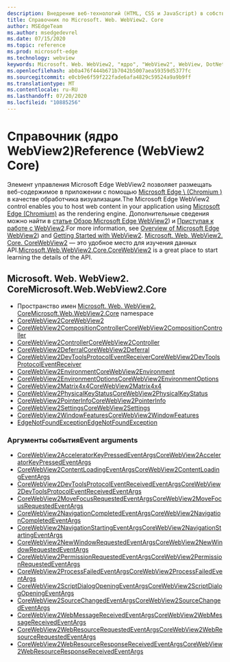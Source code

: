 ```yaml
---
description: Внедрение веб-технологий (HTML, CSS и JavaScript) в собственные приложения с помощью элемента управления Microsoft Edge WebView2
title: Справочник по Microsoft. Web. WebView2. Core
author: MSEdgeTeam
ms.author: msedgedevrel
ms.date: 07/15/2020
ms.topic: reference
ms.prod: microsoft-edge
ms.technology: webview
keywords: Microsoft. Web. WebView2, "ядро", "WebView2", WebView, DotNet, WPF, WinForms, App, EDGE, CoreWebView2, CoreWebView2Controller, браузера, элемент управления "веб-браузер", HTML Edge
ms.openlocfilehash: ab0a476f444b671b7042b5007aea59359d5377fc
ms.sourcegitcommit: e0cb9e6f59f222fade6afa4829c59524a9a9b9ff
ms.translationtype: MT
ms.contentlocale: ru-RU
ms.lasthandoff: 07/20/2020
ms.locfileid: "10885256"
---
```

# <span data-ttu-id="c64e9-104">Справочник (ядро WebView2)</span><span class="sxs-lookup"><span data-stu-id="c64e9-104">Reference (WebView2 Core)</span></span>  

<span data-ttu-id="c64e9-105">Элемент управления Microsoft Edge WebView2 позволяет размещать веб-содержимое в приложении с помощью [Microsoft Edge \ (Chromium \)](https://www.microsoftedgeinsider.com) в качестве обработчика визуализации.</span><span class="sxs-lookup"><span data-stu-id="c64e9-105">The Microsoft Edge WebView2 control enables you to host web content in your application using [Microsoft Edge \(Chromium\)](https://www.microsoftedgeinsider.com) as the rendering engine.</span></span>  <span data-ttu-id="c64e9-106">Дополнительные сведения можно найти в [статье Обзор Microsoft Edge WebView2](../../index.md)) и [Приступая к работе с WebView2](../../gettingstarted/win32.md).</span><span class="sxs-lookup"><span data-stu-id="c64e9-106">For more information, see [Overview of Microsoft Edge WebView2](../../index.md)) and [Getting Started with WebView2](../../gettingstarted/win32.md).</span></span>  <span data-ttu-id="c64e9-107">[Microsoft. Web. WebView2. Core. CoreWebView2](0-9-538/microsoft-web-webview2-core-corewebview2.md) — это удобное место для изучения данных API.</span><span class="sxs-lookup"><span data-stu-id="c64e9-107">[Microsoft.Web.WebView2.Core.CoreWebView2](0-9-538/microsoft-web-webview2-core-corewebview2.md) is a great place to start learning the details of the API.</span></span>  

## <span data-ttu-id="c64e9-108">Microsoft. Web. WebView2. Core</span><span class="sxs-lookup"><span data-stu-id="c64e9-108">Microsoft.Web.WebView2.Core</span></span>
*   <span data-ttu-id="c64e9-109">Пространство имен [Microsoft. Web. WebView2. Core](0-9-538/namespace-microsoft-web-webview2-core.md)</span><span class="sxs-lookup"><span data-stu-id="c64e9-109">[Microsoft.Web.WebView2.Core](0-9-538/namespace-microsoft-web-webview2-core.md) namespace</span></span>
*   [<span data-ttu-id="c64e9-110">CoreWebView2</span><span class="sxs-lookup"><span data-stu-id="c64e9-110">CoreWebView2</span></span>](0-9-538/microsoft-web-webview2-core-corewebview2.md)
*   [<span data-ttu-id="c64e9-111">CoreWebView2CompositionController</span><span class="sxs-lookup"><span data-stu-id="c64e9-111">CoreWebView2CompositionController</span></span>](0-9-538/microsoft-web-webview2-core-corewebview2compositioncontroller.md)
*   [<span data-ttu-id="c64e9-112">CoreWebView2Controller</span><span class="sxs-lookup"><span data-stu-id="c64e9-112">CoreWebView2Controller</span></span>](0-9-538/microsoft-web-webview2-core-corewebview2controller.md)
*   [<span data-ttu-id="c64e9-113">CoreWebView2Deferral</span><span class="sxs-lookup"><span data-stu-id="c64e9-113">CoreWebView2Deferral</span></span>](0-9-538/microsoft-web-webview2-core-corewebview2deferral.md)
*   [<span data-ttu-id="c64e9-114">CoreWebView2DevToolsProtocolEventReceiver</span><span class="sxs-lookup"><span data-stu-id="c64e9-114">CoreWebView2DevToolsProtocolEventReceiver</span></span>](0-9-538/microsoft-web-webview2-core-corewebview2devtoolsprotocoleventreceiver.md)
*   [<span data-ttu-id="c64e9-115">CoreWebView2Environment</span><span class="sxs-lookup"><span data-stu-id="c64e9-115">CoreWebView2Environment</span></span>](0-9-538/microsoft-web-webview2-core-corewebview2environment.md)
*   [<span data-ttu-id="c64e9-116">CoreWebView2EnvironmentOptions</span><span class="sxs-lookup"><span data-stu-id="c64e9-116">CoreWebView2EnvironmentOptions</span></span>](0-9-538/microsoft-web-webview2-core-corewebview2environmentoptions.md)
*   [<span data-ttu-id="c64e9-117">CoreWebView2Matrix4x4</span><span class="sxs-lookup"><span data-stu-id="c64e9-117">CoreWebView2Matrix4x4</span></span>](0-9-538/microsoft-web-webview2-core-corewebview2matrix4x4.md)
*   [<span data-ttu-id="c64e9-118">CoreWebView2PhysicalKeyStatus</span><span class="sxs-lookup"><span data-stu-id="c64e9-118">CoreWebView2PhysicalKeyStatus</span></span>](0-9-538/microsoft-web-webview2-core-corewebview2physicalkeystatus.md)
*   [<span data-ttu-id="c64e9-119">CoreWebView2PointerInfo</span><span class="sxs-lookup"><span data-stu-id="c64e9-119">CoreWebView2PointerInfo</span></span>](0-9-538/microsoft-web-webview2-core-corewebview2pointerinfo.md)
*   [<span data-ttu-id="c64e9-120">CoreWebView2Settings</span><span class="sxs-lookup"><span data-stu-id="c64e9-120">CoreWebView2Settings</span></span>](0-9-538/microsoft-web-webview2-core-corewebview2settings.md)
*   [<span data-ttu-id="c64e9-121">CoreWebView2WindowFeatures</span><span class="sxs-lookup"><span data-stu-id="c64e9-121">CoreWebView2WindowFeatures</span></span>](0-9-538/microsoft-web-webview2-core-corewebview2windowfeatures.md)
*   [<span data-ttu-id="c64e9-122">EdgeNotFoundException</span><span class="sxs-lookup"><span data-stu-id="c64e9-122">EdgeNotFoundException</span></span>](0-9-538/microsoft-web-webview2-core-edgenotfoundexception.md)

### <span data-ttu-id="c64e9-123">Аргументы события</span><span class="sxs-lookup"><span data-stu-id="c64e9-123">Event arguments</span></span>

*   [<span data-ttu-id="c64e9-124">CoreWebView2AcceleratorKeyPressedEventArgs</span><span class="sxs-lookup"><span data-stu-id="c64e9-124">CoreWebView2AcceleratorKeyPressedEventArgs</span></span>](0-9-538/microsoft-web-webview2-core-corewebview2acceleratorkeypressedeventargs.md)
*   [<span data-ttu-id="c64e9-125">CoreWebView2ContentLoadingEventArgs</span><span class="sxs-lookup"><span data-stu-id="c64e9-125">CoreWebView2ContentLoadingEventArgs</span></span>](0-9-538/microsoft-web-webview2-core-corewebview2contentloadingeventargs.md)
*   [<span data-ttu-id="c64e9-126">CoreWebView2DevToolsProtocolEventReceivedEventArgs</span><span class="sxs-lookup"><span data-stu-id="c64e9-126">CoreWebView2DevToolsProtocolEventReceivedEventArgs</span></span>](0-9-538/microsoft-web-webview2-core-corewebview2devtoolsprotocoleventreceivedeventargs.md)
*   [<span data-ttu-id="c64e9-127">CoreWebView2MoveFocusRequestedEventArgs</span><span class="sxs-lookup"><span data-stu-id="c64e9-127">CoreWebView2MoveFocusRequestedEventArgs</span></span>](0-9-538/microsoft-web-webview2-core-corewebview2movefocusrequestedeventargs.md)
*   [<span data-ttu-id="c64e9-128">CoreWebView2NavigationCompletedEventArgs</span><span class="sxs-lookup"><span data-stu-id="c64e9-128">CoreWebView2NavigationCompletedEventArgs</span></span>](0-9-538/microsoft-web-webview2-core-corewebview2navigationcompletedeventargs.md)
*   [<span data-ttu-id="c64e9-129">CoreWebView2NavigationStartingEventArgs</span><span class="sxs-lookup"><span data-stu-id="c64e9-129">CoreWebView2NavigationStartingEventArgs</span></span>](0-9-538/microsoft-web-webview2-core-corewebview2navigationstartingeventargs.md)
*   [<span data-ttu-id="c64e9-130">CoreWebView2NewWindowRequestedEventArgs</span><span class="sxs-lookup"><span data-stu-id="c64e9-130">CoreWebView2NewWindowRequestedEventArgs</span></span>](0-9-538/microsoft-web-webview2-core-corewebview2newwindowrequestedeventargs.md)
*   [<span data-ttu-id="c64e9-131">CoreWebView2PermissionRequestedEventArgs</span><span class="sxs-lookup"><span data-stu-id="c64e9-131">CoreWebView2PermissionRequestedEventArgs</span></span>](0-9-538/microsoft-web-webview2-core-corewebview2permissionrequestedeventargs.md)
*   [<span data-ttu-id="c64e9-132">CoreWebView2ProcessFailedEventArgs</span><span class="sxs-lookup"><span data-stu-id="c64e9-132">CoreWebView2ProcessFailedEventArgs</span></span>](0-9-538/microsoft-web-webview2-core-corewebview2processfailedeventargs.md)
*   [<span data-ttu-id="c64e9-133">CoreWebView2ScriptDialogOpeningEventArgs</span><span class="sxs-lookup"><span data-stu-id="c64e9-133">CoreWebView2ScriptDialogOpeningEventArgs</span></span>](0-9-538/microsoft-web-webview2-core-corewebview2scriptdialogopeningeventargs.md)
*   [<span data-ttu-id="c64e9-134">CoreWebView2SourceChangedEventArgs</span><span class="sxs-lookup"><span data-stu-id="c64e9-134">CoreWebView2SourceChangedEventArgs</span></span>](0-9-538/microsoft-web-webview2-core-corewebview2sourcechangedeventargs.md)
*   [<span data-ttu-id="c64e9-135">CoreWebView2WebMessageReceivedEventArgs</span><span class="sxs-lookup"><span data-stu-id="c64e9-135">CoreWebView2WebMessageReceivedEventArgs</span></span>](0-9-538/microsoft-web-webview2-core-corewebview2webmessagereceivedeventargs.md)
*   [<span data-ttu-id="c64e9-136">CoreWebView2WebResourceRequestedEventArgs</span><span class="sxs-lookup"><span data-stu-id="c64e9-136">CoreWebView2WebResourceRequestedEventArgs</span></span>](0-9-538/microsoft-web-webview2-core-corewebview2webresourcerequestedeventargs.md)
*   [<span data-ttu-id="c64e9-137">CoreWebView2WebResourceResponseReceivedEventArgs</span><span class="sxs-lookup"><span data-stu-id="c64e9-137">CoreWebView2WebResourceResponseReceivedEventArgs</span></span>](0-9-538/microsoft-web-webview2-core-corewebview2webresourceresponsereceivedeventargs.md)
